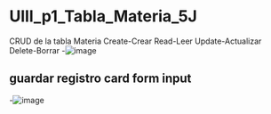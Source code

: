 # Ulll_p1_Tabla_Materia_5J
CRUD de la tabla Materia Create-Crear Read-Leer Update-Actualizar Delete-Borrar 
-![image](https://github.com/user-attachments/assets/30805344-91ec-4bfe-b44c-4569f1a8b17d)
## guardar registro card form input
-![image](https://github.com/user-attachments/assets/a2c9b948-6f25-4255-ac5a-eef312240f16)
